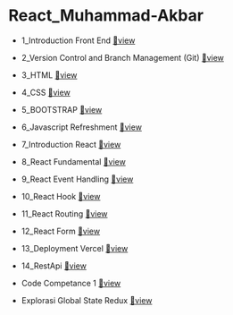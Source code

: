 # React_Muhammad-Akbar

- 1_Introduction Front End [🔗view](https://github.com/Akbaroke/react_muhammad-akbar/tree/main/1_Introduction%20Front%20End)

- 2_Version Control and Branch Management (Git) [🔗view](https://github.com/Akbaroke/react_muhammad-akbar/tree/main/2_Version%20Control%20and%20Branch%20Management%20(Git))

- 3_HTML [🔗view](https://github.com/Akbaroke/react_muhammad-akbar/tree/main/3_HTML)

- 4_CSS [🔗view](https://github.com/Akbaroke/react_muhammad-akbar/tree/main/4_CSS)

- 5_BOOTSTRAP [🔗view](https://github.com/Akbaroke/react_muhammad-akbar/tree/main/5_BOOTSTRAP)

- 6_Javascript Refreshment [🔗view](https://github.com/Akbaroke/react_muhammad-akbar/tree/main/6_Javascript%20Refreshment)

- 7_Introduction React [🔗view](https://github.com/Akbaroke/react_muhammad-akbar/tree/main/7_Introduction%20React)

- 8_React Fundamental [🔗view](https://github.com/Akbaroke/react_muhammad-akbar/tree/main/8_React%20Fundamental)

- 9_React Event Handling [🔗view](https://github.com/Akbaroke/react_muhammad-akbar/tree/main/9_React%20Event%20Handling)

- 10_React Hook [🔗view](https://github.com/Akbaroke/react_muhammad-akbar/tree/main/10_React%20Hook)

- 11_React Routing [🔗view](https://github.com/Akbaroke/react_muhammad-akbar/tree/main/11_React%20Routing)

- 12_React Form [🔗view](https://github.com/Akbaroke/react_muhammad-akbar/tree/main/12_React%20Form)

- 13_Deployment Vercel [🔗view](https://github.com/Akbaroke/react_muhammad-akbar/tree/main/13_Deployment%20Vercel)

- 14_RestApi [🔗view](https://github.com/Akbaroke/react_muhammad-akbar/tree/main/14_RestApi)

- Code Competance 1 [🔗view](https://github.com/Akbaroke/react_muhammad-akbar/tree/main/codeCompetance1)

- Explorasi Global State Redux [🔗view](https://github.com/Akbaroke/react_muhammad-akbar/tree/main/explorasi_GlobalState)